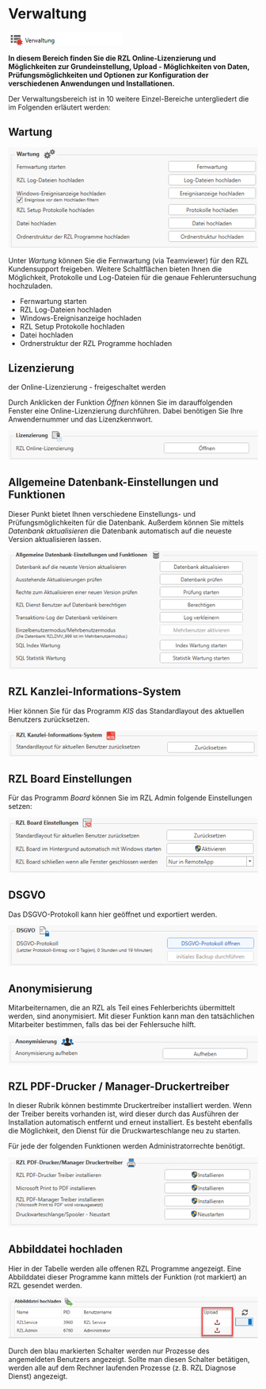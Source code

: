# Verwaltung

![Wartung](img/Verwaltung_Menuepunkt.png)

**In diesem Bereich finden Sie die RZL Online-Lizenzierung und Möglichkeiten zur Grundeinstellung,
Upload - Möglichkeiten von Daten, Prüfungsmöglichkeiten und Optionen zur Konfiguration der 
verschiedenen Anwendungen und Installationen.**

Der Verwaltungsbereich ist in 10 weitere Einzel-Bereiche untergliedert die im Folgenden 
erläutert werden:


## Wartung

![Wartung](img/Verwaltung_Wartung.png)

Unter *Wartung* können Sie die Fernwartung (via Teamviewer) für den RZL Kundensupport
freigeben. Weitere Schaltflächen bieten Ihnen die Möglichkeit, Protokolle
und Log-Dateien für die genaue Fehleruntersuchung hochzuladen.

- Fernwartung starten
- RZL Log-Dateien hochladen
- Windows-Ereignisanzeige hochladen
- RZL Setup Protokolle hochladen
- Datei hochladen
- Ordnerstruktur der RZL Programme hochladen


## Lizenzierung

der Online-Lizenzierung - freigeschaltet werden

Durch Anklicken der Funktion *Öffnen* können Sie im darauffolgenden Fenster
eine Online-Lizenzierung durchführen. Dabei benötigen Sie Ihre Anwendernummer
und das Lizenzkennwort.

![Lizenzierung](img/Verwaltung_Lizenzierung.png)

## Allgemeine Datenbank-Einstellungen und Funktionen

Dieser Punkt bietet Ihnen verschiedene Einstellungs- und Prüfungsmöglichkeiten
für die Datenbank. Außerdem können Sie mittels *Datenbank aktualisieren* die
Datenbank automatisch auf die neueste Version aktualisieren lassen.

![Allgemeine DB-Einstellungen](img/Verwaltung_DBEinstellungen.png)

## RZL Kanzlei-Informations-System

Hier können Sie für das Programm *KIS* das Standardlayout des aktuellen
Benutzers zurücksetzen.

![KIS](img/Verwaltung_KISEinstellungen.png)

## RZL Board Einstellungen

Für das Programm *Board* können Sie im RZL Admin folgende Einstellungen setzen:

![Board Einstellungen](img/Verwaltung_BoardEinstellungen.png)

## DSGVO

Das DSGVO-Protokoll kann hier geöffnet und exportiert werden.

![DSGVO](img/Verwaltung_DSGVOProtokoll.png)

## Anonymisierung

Mitarbeiternamen, die an RZL als Teil eines Fehlerberichts übermittelt werden,
sind anonymisiert. Mit dieser Funktion kann man den tatsächlichen Mitarbeiter
bestimmen, falls das bei der Fehlersuche hilft.

![Anonymisierung](img/Verwaltung_Anonymisierung.png)

## RZL PDF-Drucker / Manager-Druckertreiber

In dieser Rubrik können bestimmte Druckertreiber installiert werden. Wenn der
Treiber bereits vorhanden ist, wird dieser durch das Ausführen der Installation
automatisch entfernt und erneut installiert. Es besteht ebenfalls die
Möglichkeit, den Dienst für die Druckwarteschlange neu zu starten.

Für jede der folgenden Funktionen werden Administratorrechte benötigt.

![Druckertreiber](img/Verwaltung_Druckertreiber.png)

## Abbilddatei hochladen

Hier in der Tabelle werden alle offenen RZL Programme angezeigt. Eine Abbilddatei
dieser Programme kann mittels der Funktion (rot markiert) an RZL gesendet werden.

![Abbilddatei hochladen](img/Verwaltung_AbbilddateiHochladen.png)

Durch den blau markierten Schalter werden nur Prozesse des angemeldeten Benutzers
angezeigt. Sollte man diesen Schalter betätigen, werden alle auf dem Rechner
laufenden Prozesse (z. B. RZL Diagnose Dienst) angezeigt.
